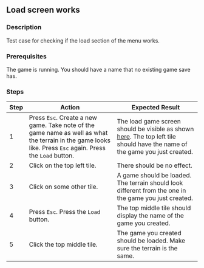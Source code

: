## Load screen works 

### Description
Test case for checking if the load section of the menu works.

### Prerequisites
The game is running. 
You should have a name that no existing game save has.

### Steps
| Step | Action | Expected Result |
| -------- | -------- | -------- |
| 1 | Press `Esc`. Create a new game. Take note of the game name as well as what the terrain in the game looks like. Press `Esc` again. Press the `Load` button. | The load game screen should be visible as shown [here](Resources/load-game.png). The top left tile should have the name of the game you just created. |
| 2 | Click on the top left tile. | There should be no effect. |
| 3 | Click on some other tile. | A game should be loaded. The terrain should look different from the one in the game you just created. |
| 4 | Press `Esc`. Press the `Load` button. | The top middle tile should display the name of the game you created. |
| 5 | Click the top middle tile. | The game you created should be loaded. Make sure the terrain is the same. |
